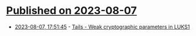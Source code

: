 # [Published on 2023-08-07](index.md)

* [2023-08-07, 17:51:45](https://lobste.rs/s/higk9a/tails_weak_cryptographic_parameters) - [Tails - Weak cryptographic parameters in LUKS1](https://tails.net/security/argon2id/index.en.html)
